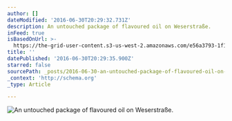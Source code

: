 ```yaml
---
author: []
dateModified: '2016-06-30T20:29:32.731Z'
description: An untouched package of flavoured oil on Weserstraße.
inFeed: true
isBasedOnUrl: >-
  https://the-grid-user-content.s3-us-west-2.amazonaws.com/e56a3793-1f11-4987-baf6-de158af03ffe.jpg
title: ''
datePublished: '2016-06-30T20:29:35.900Z'
starred: false
sourcePath: _posts/2016-06-30-an-untouched-package-of-flavoured-oil-on-weserstrasse.md
_context: 'http://schema.org'
_type: Article

---
```

![An untouched package of flavoured oil on Weserstraße.](https://the-grid-user-content.s3-us-west-2.amazonaws.com/e56a3793-1f11-4987-baf6-de158af03ffe.jpg)